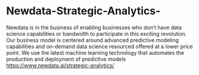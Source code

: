# Newdata-Strategic-Analytics-
Newdata is in the business of enabling businesses who don’t have data science capabilities or bandwidth to participate in this exciting revolution. Our business model is centered around advanced predictive modeling capabilities and on-demand data science resourced offered at a lower price point.  We use the latest machine learning technology that automates the production and deployment of predictive models https://www.newdata.ai/strategic-analytics/
